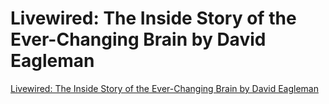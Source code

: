 # Livewired: The Inside Story of the Ever-Changing Brain by David Eagleman
[Livewired: The Inside Story of the Ever-Changing Brain by David Eagleman](https://www.goodreads.com/book/show/51778153-livewired?from_search=true&from_srp=true&qid=NKidNRcRET&rank=1)

<!-- #Readable -->

<!-- {BearID:483A26AF-8691-4659-9DE8-A58977CDA831-32150-000009D63C8FBCB7} -->

